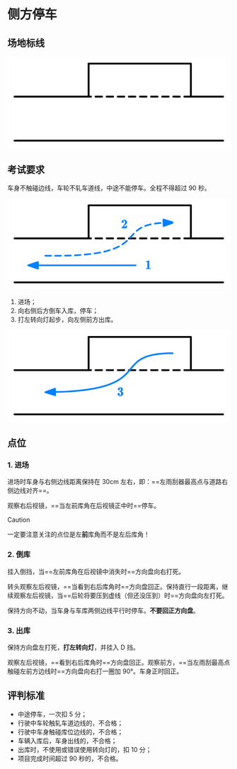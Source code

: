 # 侧方停车

## 场地标线

![](./images/side-parking.svg)

## 考试要求

车身不触碰边线，车轮不轧车道线，中途不能停车。全程不得超过 90 秒。

![](./images/side-parking-step-1.svg)

1. 进场；
2. 向右侧后方倒车入库，停车；
3. 打左转向灯起步，向左侧前方出库。

![](./images/side-parking-step-2.svg)

## 点位

### 1. 进场

进场时车身与右侧边线距离保持在 30cm 左右，即：==左雨刮器最高点与道路右侧边线对齐==。

观察右后视镜，==当左前库角在后视镜正中时==停车。

> [!caution]
>
> 一定要注意关注的点位是左**前**库角而不是左后库角！

### 2. 倒库

挂入倒挡，当==左前库角在后视镜中消失时==方向盘向右打死。

转头观察左后视镜，==当看到右后库角时==方向盘回正。保持直行一段距离，继续观察左后视镜，当==后轮将要压到虚线（但还没压到）时==方向盘向左打死。

保持方向不动，当车身与车库两侧边线平行时停车。**不要回正方向盘**。

### 3. 出库

保持方向盘左打死，**打左转向灯**，并挂入 D 挡。

观察左后视镜，==看到右后库角时==方向盘回正。观察前方，==当左雨刮最高点触碰左前方边线时==方向盘向右打一圈加 90°。车身正时回正。

## 评判标准

- 中途停车，一次扣 5 分；
- 行驶中车轮触轧车道边线的，不合格；
- 行驶中车身触碰库位边线的，不合格；
- 车辆入库后，车身出线的，不合格；
- 出库时，不使用或错误使用转向灯的，扣 10 分；
- 项目完成时间超过 90 秒的，不合格。
